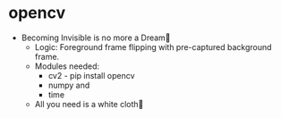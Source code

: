# opencv
* Becoming Invisible is no more a Dream🥳
  * Logic: Foreground frame flipping with pre-captured background frame.
  * Modules needed: 
      * cv2 - pip install opencv
      * numpy
        and
      * time 
  * All you need is a white cloth👻
